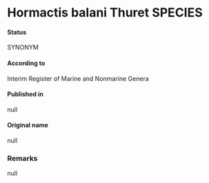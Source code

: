 # Hormactis balani Thuret SPECIES

#### Status
SYNONYM

#### According to
Interim Register of Marine and Nonmarine Genera

#### Published in
null

#### Original name
null

### Remarks
null